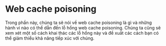 # Web cache poisoning

Trong phần này, chúng ta sẽ nói về web cache poisoning là gì và những hành vi nào có thể dẫn đến lỗ hổng web cache poisoning. Chúng ta cũng sẽ xem xét một số cách khai thác các lỗ hổng này và đề xuất các cách bạn có thể giảm thiểu khả năng tiếp xúc với chúng.

































